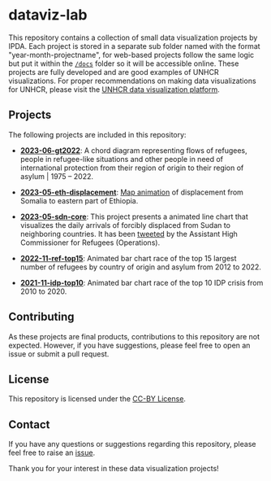 # dataviz-lab

This repository contains a collection of small data visualization projects by IPDA. Each project is stored in a separate sub folder named with the format "year-month-projectname", for web-based projects follow the same logic but put it within the [`/docs`](https://github.com/unhcr-dataviz/dataviz-lab/tree/main/docs) folder so it will be accessible online. These projects are fully developed and are good examples of UNHCR visualizations. For proper recommendations on making data visualizations for UNHCR, please visit the [UNHCR data visualization platform](https://dataviz.unhcr.org/).

## Projects

The following projects are included in this repository:

- **[2023-06-gt2022](https://github.com/unhcr-dataviz/dataviz-lab/tree/main/2023-06-gt2022)**: A chord diagram representing flows of refugees, people in refugee-like situations and other people in need of international protection from their region of origin to their region of asylum | 1975 – 2022.

- **[2023-05-eth-displacement](https://github.com/unhcr-dataviz/dataviz-lab/tree/main/docs/2023-05-eth-displacement-animation)**: [Map animation](https://unhcr-dataviz.github.io/dataviz-lab/2023-05-eth-displacement-animation/) of displacement from Somalia to eastern part of Ethiopia. 

- **[2023-05-sdn-core](https://github.com/unhcr-dataviz/dataviz-lab/tree/main/2023-05-sdn-core)**: This project presents a animated line chart that visualizes the daily arrivals of forcibly displaced from Sudan to neighboring countries. It has been [tweeted](https://twitter.com/RaoufMazou/status/1658811750458744833?s=20) by the Assistant High Commissioner for Refugees (Operations).

- **[2022-11-ref-top15](https://github.com/unhcr-dataviz/dataviz-lab/tree/main/2022-11-ref-top15)**: Animated bar chart race of the top 15 largest number of refugees by country of origin and asylum from 2012 to 2022.

- **[2021-11-idp-top10](https://github.com/unhcr-dataviz/dataviz-lab/tree/main/2021-11-idp-top10)**: Animated bar chart race of the top 10 IDP crisis from 2010 to 2020.

## Contributing

As these projects are final products, contributions to this repository are not expected. However, if you have suggestions, please feel free to open an issue or submit a pull request.

## License

This repository is licensed under the [CC-BY License](https://github.com/unhcr-dataviz/dataviz-lab/blob/main/LICENSE.md).


## Contact

If you have any questions or suggestions regarding this repository, please feel free to raise an [issue](https://github.com/unhcr-dataviz/dataviz-lab/issues).

Thank you for your interest in these data visualization projects!
